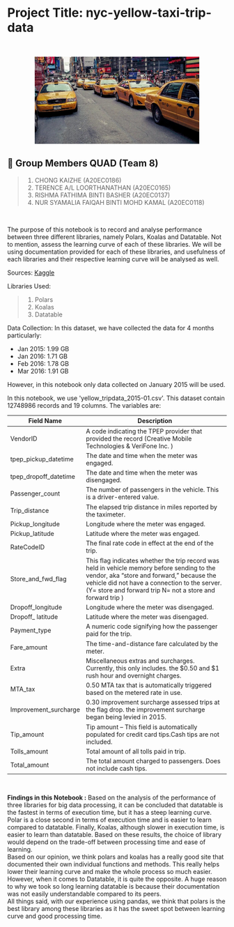 # Project Title: **nyc-yellow-taxi-trip-data**

<br>
<p align="center">
<img src="https://github.com/Terence172/FirstR/blob/main/Pictures/nycTaxi.jpg" style="text-align:center;" height="200" />
</p>

## 🚀 Group Members QUAD (Team 8)
> 1. CHONG KAIZHE (A20EC0186)
> 2. TERENCE A/L LOORTHANATHAN (A20EC0165)
> 3. RISHMA FATHIMA BINTI BASHER (A20EC0137)
> 4. NUR SYAMALIA FAIQAH BINTI MOHD KAMAL (A20EC0118)
<br>

The purpose of this notebook is to record and analyse performance between three different libraries, namely Polars, Koalas and Datatable. Not to mention, assess the learning curve of each of these libraries. We will be using documentation provided for each of these libraries, and usefulness of each libraries and their respective learning curve will be analysed as well.

Sources: [Kaggle](https://www.kaggle.com/datasets/elemento/nyc-yellow-taxi-trip-data)

Libraries Used:
> 1. Polars
> 2. Koalas
> 3. Datatable

Data Collection:
In this dataset, we have collected the data for 4 months particularly:
- Jan 2015: 1.99 GB
- Jan 2016: 1.71 GB
- Feb 2016: 1.78 GB
- Mar 2016: 1.91 GB

However, in this notebook only data collected on January 2015 will be used.

In this notebook, we use 'yellow_tripdata_2015-01.csv'. This dataset contain 12748986 records and 19 columns. The variables are:

| Field Name	| Description |
|-------------|-------------|
|VendorID |	A code indicating the TPEP provider that provided the record (Creative Mobile Technologies & VeriFone Inc. )|
|tpep_pickup_datetime	| The date and time when the meter was engaged. |
|tpep_dropoff_datetime	| The date and time when the meter was disengaged. |
| Passenger_count |	The number of passengers in the vehicle. This is a driver-entered value. |
| Trip_distance |	The elapsed trip distance in miles reported by the taximeter.|
| Pickup_longitude	| Longitude where the meter was engaged. |
| Pickup_latitude	| Latitude where the meter was engaged. |
| RateCodeID |	The final rate code in effect at the end of the trip. |
|Store_and_fwd_flag |	This flag indicates whether the trip record was held in vehicle memory before sending to the vendor, aka “store and forward,” because the vehicle did not have a connection to the server. (Y= store and forward trip N= not a store and forward trip ) |
| Dropoff_longitude	| Longitude where the meter was disengaged. |
| Dropoff_ latitude |	Latitude where the meter was disengaged. |
| Payment_type |	A numeric code signifying how the passenger paid for the trip. |
| Fare_amount |	The time-and-distance fare calculated by the meter. |
| Extra |	Miscellaneous extras and surcharges. Currently, this only includes. the $0.50 and $1 rush hour and overnight charges. |
| MTA_tax	| 0.50 MTA tax that is automatically triggered based on the metered rate in use. |
| Improvement_surcharge	| 0.30 improvement surcharge assessed trips at the flag drop. the improvement surcharge began being levied in 2015. |
| Tip_amount |	Tip amount – This field is automatically populated for credit card tips.Cash tips are not included. |
| Tolls_amount |	Total amount of all tolls paid in trip. |
| Total_amount |	The total amount charged to passengers. Does not include cash tips. |

<br>

**Findings in this Notebook :**
Based on the analysis of the performance of three libraries for big data processing, it can be concluded that datatable is the fastest in terms of execution time, but it has a steep learning curve. Polar is a close second in terms of execution time and is easier to learn compared to datatable. Finally, Koalas, although slower in execution time, is easier to learn than datatable. Based on these results, the choice of library would depend on the trade-off between processing time and ease of learning.
<br>
Based on our opinion, we think polars and koalas has a really good site that documented their own individual functions and methods. This really helps lower their learning curve and make the whole process so much easier. However, when it comes to Datatable, it is quite the opposite. A huge reason to why we took so long learning datatable is because their documentation was not easily understandable compared to its peers.
<br>
All things said, with our experience using pandas, we think that polars is the best library among these libraries as it has the sweet spot between learning curve and good processing time.
